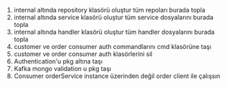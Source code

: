 1. internal altında repository klasörü oluştur tüm repoları burada topla
2. internal altında service klasörü oluştur tüm service dosyalarını burada topla
3. internal altında handler klasörü oluştur tüm handler dosyalarını burada topla
4. customer ve order consumer auth commandlarını cmd klasörüne taşı
5. customer ve order consumer auth klasörlerini sil
6. Authentication'u pkg altına taşı
7. Kafka mongo validation u pkg taşı
8. Consumer orderService instance üzerinden değil order client ile çalışsın